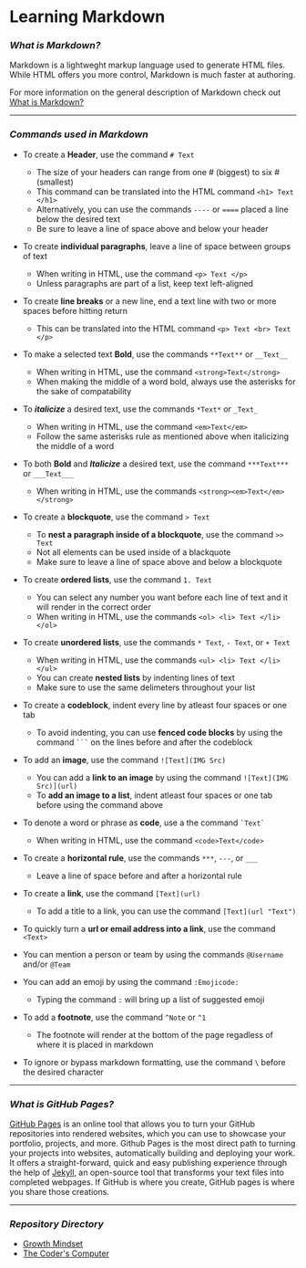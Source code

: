 # Learning Markdown


### ***What is Markdown?***

Markdown is a lightweght markup language used to generate HTML files. While HTML offers you more control, Markdown is much faster at authoring.

For more information on the general description of Markdown check out [What is Markdown?](https://becomeawritertoday.com/what-is-markdown/)

**********

### ***Commands used in Markdown***

- To create a **Header**, use the command `# Text`
  - The size of your headers can range from one \# (biggest) to six \# (smallest)
  - This command can be translated into the HTML command `<h1> Text </h1>`
  - Alternatively, you can use the commands `----` or `====` placed a line below the desired text
  - Be sure to leave a line of space above and below your header

- To create **individual paragraphs**, leave a  line of space between groups of text
  - When writing in HTML, use the command `<p> Text </p>`
  - Unless paragraphs are part of a list, keep text left-aligned

- To create **line breaks** or a new line, end a text line with two or more spaces before hitting return
  - This can be translated into the HTML command `<p> Text <br> Text </p>`

- To make a selected text **Bold**, use the commands `**Text**` or `__Text__`
  - When writing in HTML, use the command `<strong>Text</strong>`
  - When making the middle of a word bold, always use the asterisks for the sake of compatability

- To ***italicize*** a desired text, use the commands `*Text*` or `_Text_`
  - When writing in HTML, use the command `<em>Text</em>`
  - Follow the same asterisks rule as mentioned above when italicizing the middle of a word

- To both **Bold** and ***Italicize*** a desired text, use the command `***Text***` or `___Text___`
  - When writing in HTML, use the commands `<strong><em>Text</em></strong>`

- To create a **blockquote**, use the command `> Text`
  - To **nest a paragraph inside of a blockquote**, use the command `>> Text`
  - Not all elements can be used inside of a blackquote
  - Make sure to leave a line of space above and below a blockquote

- To create **ordered lists**, use the command `1. Text`
  - You can select any number you want before each line of text and it will render in the correct order
  - When writing in HTML, use the commands `<ol> <li> Text </li> </ol>`

- To create **unordered lists**, use the commands `* Text`, `- Text`, or `+ Text`
  - When writing in HTML, use the commands `<ul> <li> Text </li> </ul>`
  - You can create **nested lists** by indenting lines of text
  - Make sure to use the same delimeters throughout your list

- To create a **codeblock**, indent every line by atleast four spaces or one tab
  - To avoid indenting, you can use **fenced code blocks** by using the command ` ``` ` on the lines before and after the codeblock

- To add an **image**, use the command `![Text](IMG Src)`
  - You can add a **link to an image** by using the command `![Text](IMG Src)](url)`
  - To **add an image to a list**, indent atleast four spaces or one tab before using the command above

- To denote a word or phrase as **code**, use a the command `` `Text` ``
  - When writing in HTML, use the command `<code>Text</code>`

- To create a **horizontal rule**, use the commands `***`, `---`, or `___` 
  - Leave a line of space before and after a horizontal rule

- To create a **link**, use the command `[Text](url)`
  - To add a title to a link, you can use the command `[Text](url "Text")`

- To quickly turn a **url or email address into a link**, use the command `<Text>`

- You can mention a person or team by using the commands `@Username` and/or `@Team`

- You can add an emoji by using the command `:Emojicode:`
  - Typing the command `:` will bring up a list of suggested emoji

- To add a **footnote**, use the command `^Note` or `^1`
  - The footnote will render at the bottom of the page regadless of where it is placed in markdown

- To ignore or bypass markdown formatting, use the command `\` before the desired character

**********

### ***What is GitHub Pages?***

[GitHub Pages](https://pages.github.com/) is an online tool that allows you to turn your GitHub repositories into rendered websites, which you can use to showcase your portfolio, projects, and more. Github Pages is the most direct path to turning your projects into websites, automatically building and deploying your work. It offers a straight-forward, quick and easy publishing experience through the help of [Jekyll](http://jekyllrb.com/), an open-source tool that transforms your text files into completed webpages. If GitHub is where you create, GitHub pages is where you share those creations.

**********

### ***Repository Directory***

- [Growth Mindset](https://burban7.github.io/Reading-Notes/)
- [The Coder's Computer](https://burban7.github.io/Reading-Notes/reading02-notes)
